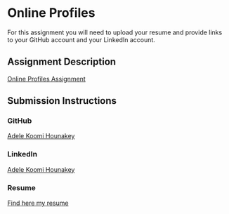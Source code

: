 # Online Profiles
For this assignment you will need to upload your resume and provide links to your GitHub account and your LinkedIn account.

## Assignment Description
[Online Profiles Assignment](https://education.launchcode.org/liftoff/modules/assignments/online-profiles)

## Submission Instructions
 
### GitHub
<a href="https://github.com/hadelesko" target="_blank">Adele Koomi Hounakey</a>
 
### LinkedIn
<a href="https://www.linkedin.com/in/adele-koomi-hounakey-b4395b168/" target="_blank">Adele Koomi Hounakey</a>

### Resume
 <a href="https://github.com/hadelesko/liftoff-assignments/blob/master/C1-Online_Profiles/LCAdele%20Koomi%20Hounakey.pdf" download>Find here my resume</a>


